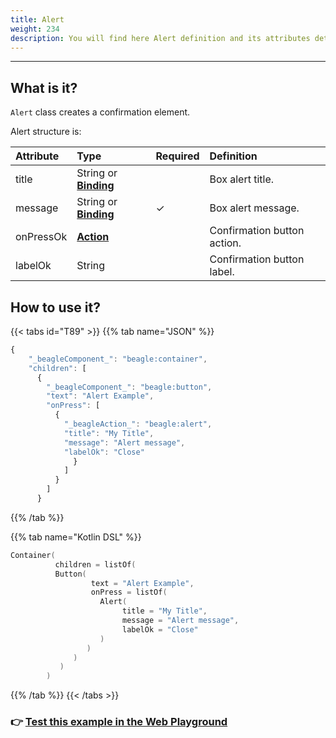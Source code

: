 ```yaml
---
title: Alert
weight: 234
description: You will find here Alert definition and its attributes details
---
```


---

## What is it?

`Alert` class creates a confirmation element.  


Alert structure is:

| Attribute | Type | Required | Definition |
| :--- | :--- | :--- | :--- |
| title | String or [**Binding**](https://docs.usebeagle.io/v/v1.0-en/api/context#bindings) |  | Box alert title. |
| message | String or [**Binding**](https://docs.usebeagle.io/v/v1.0-en/api/context#bindings) |        ✓ | Box alert message. |
| onPressOk | [**Action**](https://docs.usebeagle.io/v/v1.0-en/api/actions) |  | Confirmation button action.  |
| labelOk | String |  | Confirmation button label. |

## How to use it?

{{< tabs id="T89" >}}
{{% tab name="JSON" %}}
```javascript
{
    "_beagleComponent_": "beagle:container",
    "children": [
      {
        "_beagleComponent_": "beagle:button",
        "text": "Alert Example",
        "onPress": [
          {
            "_beagleAction_": "beagle:alert",
            "title": "My Title",
            "message": "Alert message",
            "labelOk": "Close"
              }
            ]
          }
        ]
      }
```
{{% /tab %}}

{{% tab name="Kotlin DSL" %}}
```kotlin
Container(
          children = listOf(
          Button(
                  text = "Alert Example",
                  onPress = listOf(
                    Alert(
                         title = "My Title",
                         message = "Alert message",
                         labelOk = "Close"
                    )
                 )
              )
           )
        )
```
{{% /tab %}}
{{< /tabs >}}

###  👉 [Test this example in the Web Playground](https://beagle-playground.netlify.app/#/demo/default-components/button.json)​
